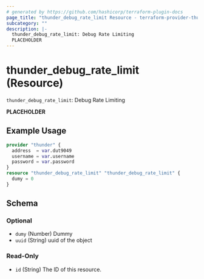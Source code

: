 ```yaml
---
# generated by https://github.com/hashicorp/terraform-plugin-docs
page_title: "thunder_debug_rate_limit Resource - terraform-provider-thunder"
subcategory: ""
description: |-
  thunder_debug_rate_limit: Debug Rate Limiting
  PLACEHOLDER
---
```


# thunder_debug_rate_limit (Resource)

`thunder_debug_rate_limit`: Debug Rate Limiting

__PLACEHOLDER__

## Example Usage

```terraform
provider "thunder" {
  address  = var.dut9049
  username = var.username
  password = var.password
}
resource "thunder_debug_rate_limit" "thunder_debug_rate_limit" {
  dumy = 0
}
```

<!-- schema generated by tfplugindocs -->
## Schema

### Optional

- `dumy` (Number) Dummy
- `uuid` (String) uuid of the object

### Read-Only

- `id` (String) The ID of this resource.


